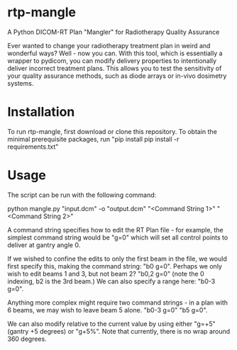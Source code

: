 # rtp-mangle
A Python DICOM-RT Plan "Mangler" for Radiotherapy Quality Assurance

Ever wanted to change your radiotherapy treatment plan in weird and wonderful ways? Well - now you can. With this tool, which is essentially a wrapper to pydicom, you can modify delivery properties to intentionally deliver incorrect treatment plans. This allows you to test the sensitivity of your quality assurance methods, such as diode arrays or in-vivo dosimetry systems. 


# Installation
To run rtp-mangle, first download or clone this repository. To obtain the minimal prerequisite packages, run "pip install pip install -r requirements.txt"


# Usage
The script can be run with the following command:

python mangle.py "input.dcm" -o "output.dcm" "<Command String 1>" "<Command String 2>"

A command string specifies how to edit the RT Plan file - for example, the simplest command string would be "g=0" which will set all control points to deliver at gantry angle 0.

If we wished to confine the edits to only the first beam in the file, we would first specify this, making the command string: "b0 g=0". Perhaps we only wish to edit beams 1 and 3, but not beam 2? "b0,2 g=0" (note the 0 indexing, b2 is the 3rd beam.) We can also specify a range here: "b0-3 g=0". 

Anything more complex might require two command strings - in a plan with 6 beams, we may wish to leave beam 5 alone. "b0-3 g=0" "b5 g=0". 

We can also modify relative to the current value by using either "g=+5" (gantry +5 degrees) or "g+5%". Note that currently, there is no wrap around 360 degrees. 
